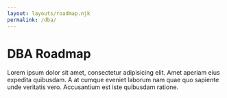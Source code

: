 ```yaml
---
layout: layouts/roadmap.njk
permalink: /dba/
---
```


# DBA Roadmap
<p>Lorem ipsum dolor sit amet, consectetur adipisicing elit. Amet aperiam eius expedita quibusdam. A at cumque eveniet laborum nam quae quo sapiente unde veritatis vero. Accusantium est iste quibusdam ratione.</p>
